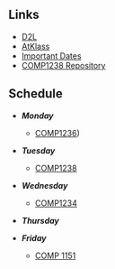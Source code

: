 ## Links
- [D2L](https://learn.georgebrown.ca)
- [AtKlass](https://app.atklass.com)
- [Important Dates](https://www.georgebrown.ca/current-students/important-dates?term=27246&category=131)
- [COMP1238 Repository](comp1238.md)

## Schedule
- ***Monday***
    - [COMP1236](https://learn.georgebrown.ca/d2l/home/337951))

- ***Tuesday***
    - [COMP1238](https://learn.georgebrown.ca/d2l/home/334969)


- ***Wednesday***
    - [COMP1234](https://learn.georgebrown.ca/d2l/home/342908)

- ***Thursday***

- ***Friday***
    - [COMP 1151](https://learn.georgebrown.ca/d2l/home/335096)
